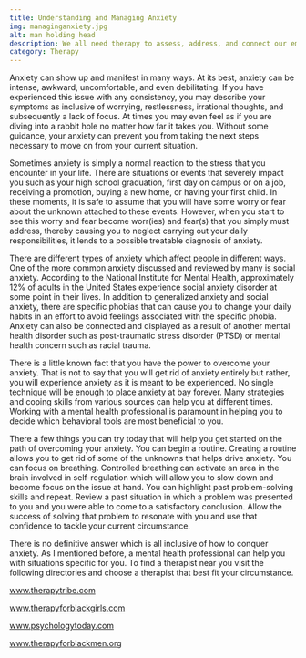 ```yaml
---
title: Understanding and Managing Anxiety
img: managinganxiety.jpg
alt: man holding head
description: We all need therapy to assess, address, and connect our emotional, psychological, and social well-being.
category: Therapy
---
```


Anxiety can show up and manifest in many ways. At its best, anxiety can be intense, awkward, uncomfortable, and even debilitating. If you have experienced this issue with any consistency, you may describe your symptoms as inclusive of worrying, restlessness, irrational thoughts, and subsequently a lack of focus. At times you may even feel as if you are diving into a rabbit hole no matter how far it takes you. Without some guidance, your anxiety can prevent you from taking the next steps necessary to move on from your current situation.

Sometimes anxiety is simply a normal reaction to the stress that you encounter in your life. There are situations or events that severely impact you such as your high school graduation, first day on campus or on a job, receiving a promotion, buying a new home, or having your first child. In these moments, it is safe to assume that you will have some worry or fear about the unknown attached to these events. However, when you start to see this worry and fear become worr(ies) and fear(s) that you simply must address, thereby causing you to neglect carrying out your daily responsibilities, it lends to a possible treatable diagnosis of anxiety.

There are different types of anxiety which affect people in different ways. One of the more common anxiety discussed and reviewed by many is social anxiety. According to the National Institute for Mental Health, approximately 12% of adults in the United States experience social anxiety disorder at some point in their lives. In addition to generalized anxiety and social anxiety, there are specific phobias that can cause you to change your daily habits in an effort to avoid feelings associated with the specific phobia. Anxiety can also be connected and displayed as a result of another mental health disorder such as post-traumatic stress disorder (PTSD) or mental health concern such as racial trauma.

There is a little known fact that you have the power to overcome your anxiety. That is not to say that you will get rid of anxiety entirely but rather, you will experience anxiety as it is meant to be experienced. No single technique will be enough to place anxiety at bay forever. Many strategies and coping skills from various sources can help you at different times. Working with a mental health professional is paramount in helping you to decide which behavioral tools are most beneficial to you.

There a few things you can try today that will help you get started on the path of overcoming your anxiety. You can begin a routine. Creating a routine allows you to get rid of some of the unknowns that helps drive anxiety. You can focus on breathing. Controlled breathing can activate an area in the brain involved in self-regulation which will allow you to slow down and become focus on the issue at hand. You can highlight past problem-solving skills and repeat. Review a past situation in which a problem was presented to you and you were able to come to a satisfactory conclusion. Allow the success of solving that problem to resonate with you and use that confidence to tackle your current circumstance.

There is no definitive answer which is all inclusive of how to conquer anxiety. As I mentioned before, a mental health professional can help you with situations specific for you. To find a therapist near you visit the following directories and choose a therapist that best fit your circumstance.

www.therapytribe.com

www.therapyforblackgirls.com

www.psychologytoday.com

www.therapyforblackmen.org
